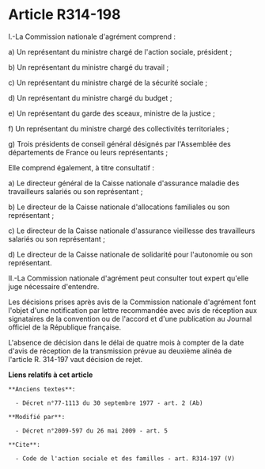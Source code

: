 # Article R314-198

I.-La Commission nationale d'agrément comprend : 

a) Un représentant du ministre chargé de l'action sociale, président ; 

b) Un représentant du ministre chargé du travail ; 

c) Un représentant du ministre chargé de la sécurité sociale ; 

d) Un représentant du ministre chargé du budget ; 

e) Un représentant du garde des sceaux, ministre de la justice ; 

f) Un représentant du ministre chargé des collectivités territoriales ; 

g) Trois présidents de conseil général désignés par l'Assemblée des départements de France ou leurs représentants ; 

Elle comprend également, à titre consultatif : 

a) Le directeur général de la Caisse nationale d'assurance maladie des travailleurs salariés ou son représentant ; 

b) Le directeur de la Caisse nationale d'allocations familiales ou son représentant ; 

c) Le directeur de la Caisse nationale d'assurance vieillesse des travailleurs salariés ou son représentant ; 

d) Le directeur de la Caisse nationale de solidarité pour l'autonomie ou son représentant. 

II.-La Commission nationale d'agrément peut consulter tout expert qu'elle juge nécessaire d'entendre. 

Les décisions prises après avis de la Commission nationale d'agrément font l'objet d'une notification par lettre recommandée
avec avis de réception aux signataires de la convention ou de l'accord et d'une publication au Journal officiel de la
République française.

L'absence de décision dans le délai de quatre mois à compter de la date d'avis de réception de la transmission prévue au
deuxième alinéa de l'article R. 314-197 vaut décision de rejet.

**Liens relatifs à cet article**

	**Anciens textes**:

	  - Décret n°77-1113 du 30 septembre 1977 - art. 2 (Ab)

	**Modifié par**:

	  - Décret n°2009-597 du 26 mai 2009 - art. 5

	**Cite**:

	  - Code de l'action sociale et des familles - art. R314-197 (V)
